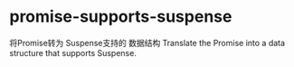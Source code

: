 # promise-supports-suspense
将Promise转为 Suspense支持的 数据结构
Translate the Promise into a data structure that supports Suspense.
